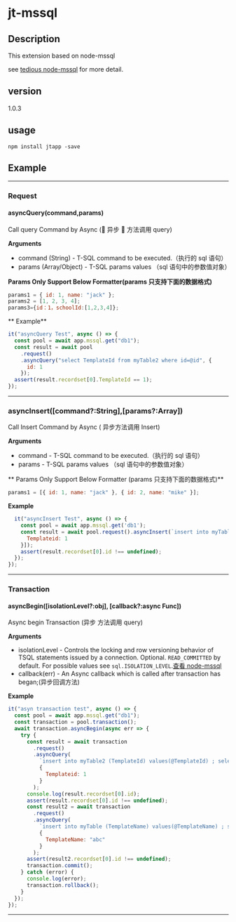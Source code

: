 # jt-mssql

## Description

This extension based on node-mssql

see [tedious node-mssql](https://github.com/tiandaox/egg-mssql) for more detail.

## version

1.0.3

## usage

```npm
npm install jtapp -save
```

## Example

---

### **Request**

#### **asyncQuery(command,params)**

Call query Command by Async ( 异步  方法调用 query)

**Arguments**

- command (String) - T-SQL command to be executed.（执行的 sql 语句）
- params (Array/Object) - T-SQL params values （sql 语句中的参数值对象）

**Params Only Support Below Formatter(params 只支持下面的数据格式)**

```js
params1 = { id: 1, name: "jack" };
params2 = [1, 2, 3, 4];
params3={id：1，schoolId:[1,2,3,4]};
```

** Example**

```js
it("asyncQuery Test", async () => {
  const pool = await app.mssql.get("db1");
  const result = await pool
    .request()
    .asyncQuery("select TemplateId from myTable2 where id=@id", {
      id: 1
    });
  assert(result.recordset[0].TemplateId == 1);
});
```

---

### **asyncInsert([command?:String],[params?:Array])**

Call Insert Command by Async ( 异步方法调用 Insert)

**Arguments**

- command - T-SQL command to be executed.（执行的 sql 语句）
- params - T-SQL params values （sql 语句中的参数值对象）

** Params  Only Support Below Formatter (params 只支持下面的数据格式)**

```js
params1 = [{ id: 1, name: "jack" }, { id: 2, name: "mike" }];
```

**Example**

```js
  it("asyncInsert Test", async () => {
    const pool = await app.mssql.get('db1');
    const result = await pool.request().asyncInsert(`insert into myTable2 (TemplateId) values(@TemplateId) ; select SCOPE_IDENTITY() as id`, [{
      Templateid: 1
    }]);
    assert(result.recordset[0].id !== undefined);
  });
});
```

---

### **Transaction**

#### **asyncBegin([isolationLevel?:obj], [callback?:async Func])**

Async begin Transaction (异步 方法调用 query)

**Arguments**

- isolationLevel - Controls the locking and row versioning behavior of TSQL statements issued by a connection. Optional. `READ_COMMITTED` by default. For possible values see `sql.ISOLATION_LEVEL`.[查看 node-mssql](https://github.com/tiandaox/egg-mssql)
- callback(err) - An Async callback which is called after transaction has began;(异步回调方法)

**Example**

```js
it("asyn transaction test", async () => {
  const pool = await app.mssql.get("db1");
  const transaction = pool.transaction();
  await transaction.asyncBegin(async err => {
    try {
      const result = await transaction
        .request()
        .asyncQuery(
          `insert into myTable2 (TemplateId) values(@TemplateId) ; select SCOPE_IDENTITY() as id`,
          {
            Templateid: 1
          }
        );
      console.log(result.recordset[0].id);
      assert(result.recordset[0].id !== undefined);
      const result2 = await transaction
        .request()
        .asyncQuery(
          `insert into myTable (TemplateName) values(@TemplateName) ; select SCOPE_IDENTITY() as id`,
          {
            TemplateName: "abc"
          }
        );
      assert(result2.recordset[0].id !== undefined);
      transaction.commit();
    } catch (error) {
      console.log(error);
      transaction.rollback();
    }
  });
});
```

---
